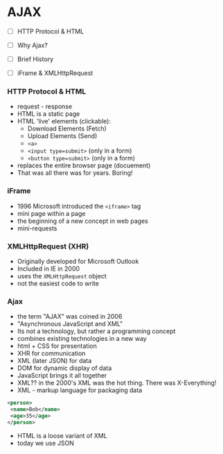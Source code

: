 # AJAX

- [ ] HTTP Protocol & HTML
- [ ] Why Ajax?
- [ ] Brief History
- [ ] iFrame & XMLHttpRequest


### HTTP Protocol & HTML
- request - response
- HTML is a static page
- HTML 'live' elements (clickable):
  - Download Elements (Fetch)
  - Upload Elements (Send)
   - `<a>`
   - `<input type=submit>` (only in a form)
   -  `<button type=submit>` (only in a form)
- replaces the entire browser page   (docuement)
- That was all there was for years.  Boring!

### iFrame
- 1996 Microsoft introduced the `<iframe>` tag
- mini page within a page
- the beginning of a new concept in web pages
- mini-requests

###  XMLHttpRequest (XHR)
- Originally developed for Microsoft Outlook
- Included in IE in 2000
- uses the `XMLHttpRequest` object
- not the easiest code to write

 ### Ajax
 - the term "AJAX" was coined in 2006
 - "Asynchronous JavaScript and XML"
 - Its not a technology, but rather a programming concept
 - combines existing technologies in a new way
  - html + CSS for presentation
  - XHR for communication
  - XML (later JSON) for data
  - DOM for dynamic display of data
  - JavaScript brings it all together
- XML?? in the 2000's XML was the hot thing. There was X-Everything!
- XML - markup language for packaging data
 ```xml
 <person>
  <name>Bob</name>
  <age>35</age>
 </person>
 ```
- HTML is a loose variant of XML
- today we use JSON
